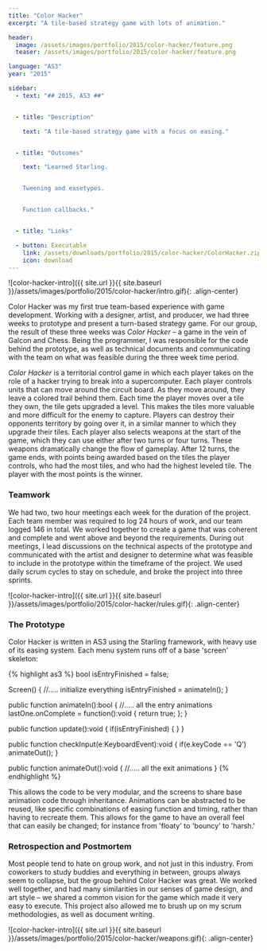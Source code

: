 ```yaml
---
title: "Color Hacker"
excerpt: "A tile-based strategy game with lots of animation."

header:
  image: /assets/images/portfolio/2015/color-hacker/feature.png
  teaser: /assets/images/portfolio/2015/color-hacker/feature.png

language: "AS3"
year: "2015"

sidebar:
  - text: "## 2015, AS3 ##"


  - title: "Description"

    text: "A tile-based strategy game with a focus on easing."


  - title: "Outcomes"

    text: "Learned Starling.


    Tweening and easetypes.


    Function callbacks."


  - title: "Links"

  - button: Executable
    link: /assets/downloads/portfolio/2015/color-hacker/ColorHacker.zip
    icon: download
---
```


![color-hacker-intro]({{ site.url }}{{ site.baseurl }}/assets/images/portfolio/2015/color-hacker/intro.gif){: .align-center}

Color Hacker was my first true team-based experience with game development. Working with a designer, artist, and producer, we had three weeks to prototype and present a turn-based strategy game. For our group, the result of these three weeks was _Color Hacker_ – a game in the vein of Galcon and Chess. Being the programmer, I was responsible for the code behind the prototype, as well as technical documents and communicating with the team on what was feasible during the three week time period.

_Color Hacker_ is a territorial control game in which each player takes on the role of a hacker trying to break into a supercomputer. Each player controls units that can move around the circuit board. As they move around, they leave a colored trail behind them. Each time the player moves over a tile they own, the tile gets upgraded a level. This makes the tiles more valuable and more difficult for the enemy to capture. Players can destroy their opponents territory by going over it, in a similar manner to which they upgrade their tiles. Each player also selects weapons at the start of the game, which they can use either after two turns or four turns. These weapons dramatically change the flow of gameplay. After 12 turns, the game ends, with points being awarded based on the tiles the player controls, who had the most tiles, and who had the highest leveled tile. The player with the most points is the winner.

### Teamwork

We had two, two hour meetings each week for the duration of the project. Each team member was required to log 24 hours of work, and our team logged 146 in total. We worked together to create a game that was coherent and complete and went above and beyond the requirements. During out meetings, I lead discussions on the technical aspects of the prototype and communicated with the artist and designer to determine what was feasible to include in the prototype within the timeframe of the project. We used daily scrum cycles to stay on schedule, and broke the project into three sprints.

![color-hacker-intro]({{ site.url }}{{ site.baseurl }}/assets/images/portfolio/2015/color-hacker/rules.gif){: .align-center}

### The Prototype
Color Hacker is written in AS3 using the Starling framework, with heavy use of its easing system. Each menu system runs off of a base 'screen' skeleton:

{% highlight as3 %}
bool isEntryFinished = false;

Screen()
{
    //..... initialize everything
    isEntryFinished = animateIn();
}

public function animateIn():bool
{
    //..... all the entry animations
    lastOne.onComplete = function():void { return true; };
}

public function update():void
{
    if(isEntryFinished) { }
}

public function checkInput(e:KeyboardEvent):void
{
    if(e.keyCode == 'Q') animateOut();
}

public function animateOut():void
{
    //..... all the exit animations
}
{% endhighlight %}

This allows the code to be very modular, and the screens to share base animation code through inheritance. Animations can be abstracted to be reused, like specific combinations of easing function and timing, rather than having to recreate them. This allows for the game to have an overall feel that can easily be changed; for instance from 'floaty' to 'bouncy' to 'harsh.'

### Retrospection and Postmortem

Most people tend to hate on group work, and not just in this industry. From coworkers to study buddies and everything in between, groups always seem to collapse, but the group behind Color Hacker was great. We worked well together, and had many similarities in our senses of game design, and art style – we shared a common vision for the game which made it very easy to execute. This project also allowed me to brush up on my scrum methodologies, as well as document writing.

![color-hacker-intro]({{ site.url }}{{ site.baseurl }}/assets/images/portfolio/2015/color-hacker/weapons.gif){: .align-center}
